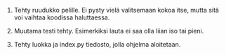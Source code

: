 1. Tehty ruudukko pelille. Ei pysty vielä valitsemaan kokoa itse, mutta sitä voi vaihtaa koodissa haluttaessa. 

2. Muutama testi tehty. Esimerkiksi lauta ei saa olla liian iso tai pieni.

3. Tehty luokka ja index.py tiedosto, jolla ohjelma aloitetaan.
